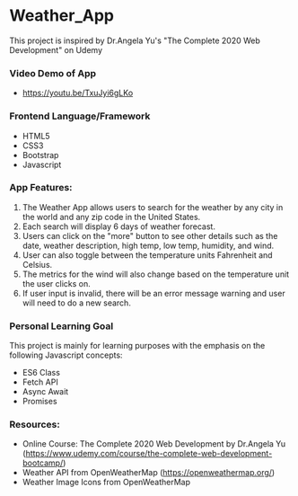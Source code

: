 # Weather_App
This project is inspired by Dr.Angela Yu's "The Complete 2020 Web Development" on Udemy

### Video Demo of App
* https://youtu.be/TxuJyi6gLKo

### Frontend Language/Framework
* HTML5
* CSS3
* Bootstrap 
* Javascript

### App Features:
1. The Weather App allows users to search for the weather by any city in the world and any zip code in the United States. 
2. Each search will display 6 days of weather forecast. 
3. Users can click on the "more" button to see other details such as the date, weather description, high temp, low temp, humidity, and wind. 
4. User can also toggle between the temperature units Fahrenheit and Celsius. 
5. The metrics for the wind will also change based on the temperature unit the user clicks on.
6. If user input is invalid, there will be an error message warning and user will need to do a new search.

### Personal Learning Goal
This project is mainly for learning purposes with the emphasis on the following Javascript concepts:
* ES6 Class
* Fetch API
* Async Await
* Promises

### Resources: 
* Online Course: The Complete 2020 Web Development by Dr.Angela Yu (https://www.udemy.com/course/the-complete-web-development-bootcamp/)
* Weather API from OpenWeatherMap (https://openweathermap.org/)
* Weather Image Icons from OpenWeatherMap


